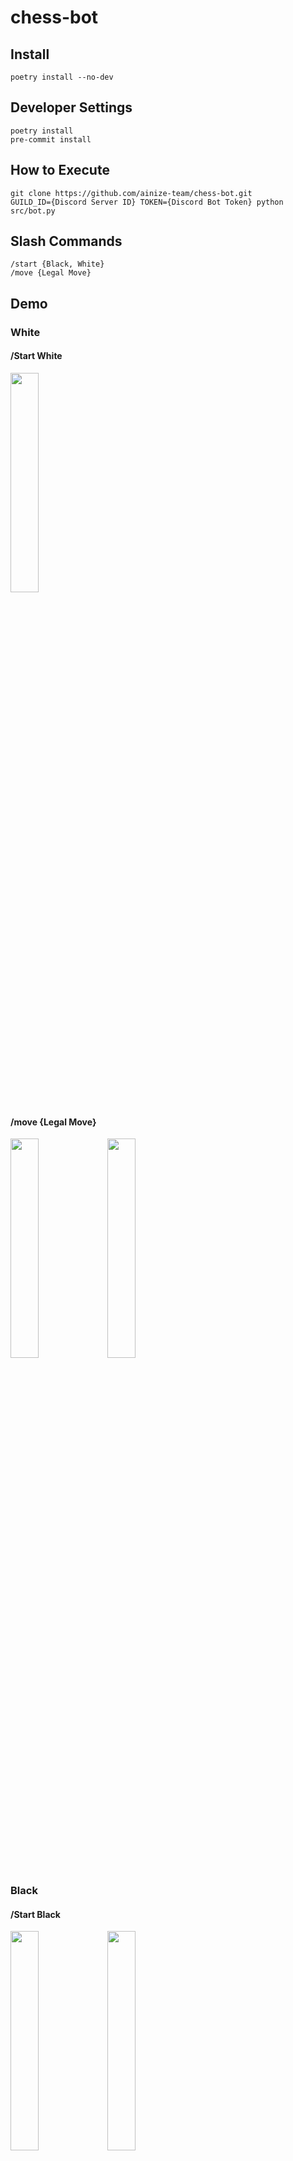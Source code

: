 # chess-bot

## Install

```
poetry install --no-dev
```

## Developer Settings

```
poetry install
pre-commit install
```

## How to Execute
```
git clone https://github.com/ainize-team/chess-bot.git
GUILD_ID={Discord Server ID} TOKEN={Discord Bot Token} python src/bot.py
```

## Slash Commands
```
/start {Black, White}
/move {Legal Move}
```

## Demo
### White
#### /Start White

<img src="https://user-images.githubusercontent.com/62659407/187341101-2c7012a7-59cf-400e-a54a-5bfeae2ef7d2.png" width="30%">

#### /move {Legal Move}

<img src="https://user-images.githubusercontent.com/62659407/187341117-f2e2eadf-e481-49f8-9910-9d5d5403daa5.png" width="30%">
<img src="https://user-images.githubusercontent.com/62659407/187341125-f515ce60-b26c-4ccc-be36-d4bafb066642.png" width="30%">

<br>

### Black
#### /Start Black

<img src="https://user-images.githubusercontent.com/62659407/187341140-4146c5d2-4342-496c-b050-efa419de554d.png" width="30%">
<img src="https://user-images.githubusercontent.com/62659407/187341173-e4de01ce-b5bf-4fcd-8af1-1cfe3c5e1887.png" width="30%">

#### /move {Legal Move}
<img src="https://user-images.githubusercontent.com/62659407/187341158-e7a31d52-30d4-4856-ab1b-6250133321e0.png" width="30%">
<img src="https://user-images.githubusercontent.com/62659407/187341194-001b7b1f-6304-47c5-a435-1059b0b3e3ad.png" width="30%">

<br>

### Resign

<img src="https://user-images.githubusercontent.com/62659407/187341202-4369143e-7f04-40d2-a4dd-25911d2ea221.png" width="30%">
